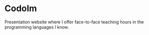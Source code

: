 # Codolm
Presentation website where I offer face-to-face teaching hours in the programming languages I know.
